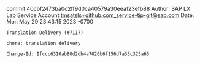 commit 40cbf2473ba0c2ff9d0ca40579a30eea123efb88
Author: SAP LX Lab Service Account <tmsatsls+github.com_service-tip-git@sap.com>
Date:   Mon May 29 23:43:15 2023 -0700

    Translation Delivery (#7117)
    
    chore: translation delivery
    
    Change-Id: Ifccc6310ab80d2db4a7026b6f156d7a35c325a65
